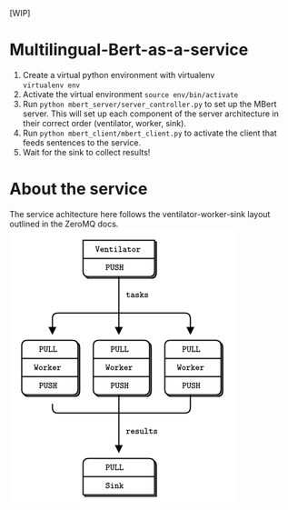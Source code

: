 [WIP]

# Multilingual-Bert-as-a-service

1. Create a virtual python environment with virtualenv  
`virtualenv env`
2. Activate the virtual environment 
`source env/bin/activate`
3. Run `python mbert_server/server_controller.py` to set up the MBert server. This will set up each component of the server architecture in their correct order (ventilator, worker, sink). 
3. Run `python mbert_client/mbert_client.py` to activate the client that feeds sentences to the service. 
4. Wait for the sink to collect results! 

# About the service 

The service achitecture here follows the ventilator-worker-sink layout outlined in the ZeroMQ docs.  ![vent-worker](vent-worker.png)
